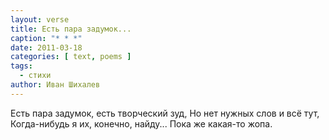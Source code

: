 ```yaml
---
layout: verse
title: Есть пара задумок...
caption: "* * *"
date: 2011-03-18
categories: [ text, poems ]
tags:
  - стихи
author: Иван Шихалев
---
```

Есть пара задумок, есть творческий зуд,
Но нет нужных слов и всё тут,
Когда-нибудь я их, конечно, найду...
Пока же какая-то жопа.
